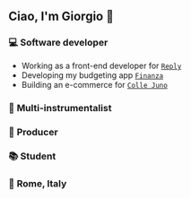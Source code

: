 ## Ciao, I'm Giorgio 👋
### 💻 **Software developer**<br>
- Working as a front-end developer for <a target="_blank" href="https://www.reply.com/it/">`Reply`</a><br>
- Developing my budgeting app <a target="_blank" href="https://giorgiocesaroni.github.io/finanza/">`Finanza`</a><br>
- Building an e-commerce for <a target="_blank" href="https://colle-juno.vercel.app/">`Colle Juno`</a><br>
### 🎸 **Multi-instrumentalist**<br>
### 🎵 **Producer**<br>
### 📚 **Student**<br>
### 📌 **Rome, Italy**

<!--
**giorgiocesaroni/giorgiocesaroni** is a ✨ _special_ ✨ repository because its `README.md` (this file) appears on your GitHub profile.

Here are some ideas to get you started:

- 🔭 I’m currently working on ...
- 🌱 I’m currently learning ...
- 👯 I’m looking to collaborate on ...
- 🤔 I’m looking for help with ...
- 💬 Ask me about ...
- 📫 How to reach me: ...
- 😄 Pronouns: ...
- ⚡ Fun fact: ...
-->
